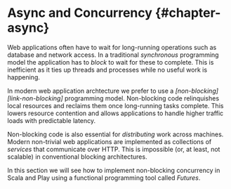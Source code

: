 # Async and Concurrency {#chapter-async}

Web applications often have to wait for long-running operations such as database and network access. In a traditional *synchronous* programming model the application has to *block* to wait for these to complete. This is inefficient as it ties up threads and processes while no useful work is happening.

In modern web application archtecture we prefer to use a *[non-blocking][link-non-blocking]* programming model. Non-blocking code relinquishes local resources and reclaims them once long-running tasks complete. This lowers resource contention and allows applications to handle higher traffic loads with predictable latency.

Non-blocking code is also essential for *distributing* work across machines. Modern non-trivial web applications are implemented as collections of *services* that communicate over HTTP. This is impossible (or, at least, not scalable) in conventional blocking architectures.

In this section we will see how to implement non-blocking concurrency in Scala and Play using a functional programming tool called *Futures*.
